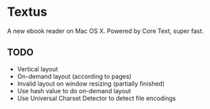 Textus
======

A new ebook reader on Mac OS X. Powered by Core Text, super fast.

TODO
----

* Vertical layout
* On-demand layout (according to pages)
* Invalid layout on window resizing (partially finished)
* Use hash value to do on-demand layout
* Use Universal Charset Detector to detect file encodings

